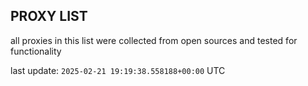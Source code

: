## PROXY LIST

all proxies in this list were collected from open sources and tested for functionality

last update: `2025-02-21 19:19:38.558188+00:00` UTC